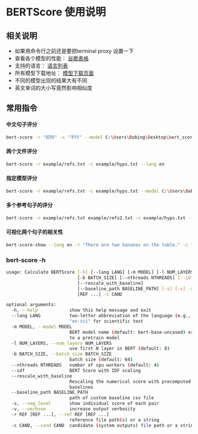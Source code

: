 # BERTScore 使用说明

## 相关说明

* 如果用命令行之前还是要把terminal proxy 设置一下
* 查看各个模型的性能： [谷歌表格](https://docs.google.com/spreadsheets/d/1RKOVpselB98Nnh_EOC4A2BYn8_201tmPODpNWu4w7xI/edit#gid=0)
* 支持的语言： [语言列表](https://github.com/google-research/bert/blob/master/multilingual.md#list-of-languages)
* 所有模型下载地址： [模型下载页面](https://huggingface.co/models)
* 不同的模型出现的结果大有不同
* 英文单词的大小写竟然影响相似度

## 常用指令

#### 中文句子评分

```bash
bert-score -r "好的" -c "不行" --model C:\Users\Bobing\Desktop\bert_score\models\bert-base-chinese --num_layers 9 [--lang zh]

```

#### 两个文件评分

```bash
bert-score -r example/refs.txt -c example/hyps.txt --lang en
```

#### 指定模型评分

```bash
bert-score -r example/refs.txt -c example/hyps.txt --model C:\Users\Bobing\Desktop\bert_score\models\roberta-large --num_layers 9
```

#### 多个参考句子的评分

```bash
bert-score -r example/refs.txt example/refs2.txt -c example/hyps.txt --lang en
```

#### 可视化两个句子的相关性

```bash
bert-score-show --lang en -r "There are two bananas on the table." -c "On the table are two apples." -f out.png
```

### bert-score -h

```bash
usage: Calculate BERTScore [-h] [--lang LANG] [-m MODEL] [-l NUM_LAYERS]
                           [-b BATCH_SIZE] [--nthreads NTHREADS] [--idf]
                           [--rescale_with_baseline]
                           [--baseline_path BASELINE_PATH] [-s] [-v] -r REF
                           [REF ...] -c CAND

optional arguments:
  -h, --help            show this help message and exit
  --lang LANG           two-letter abbreviation of the language (e.g., en) or
                        "en-sci" for scientific text
  -m MODEL, --model MODEL
                        BERT model name (default: bert-base-uncased) or path
                        to a pretrain model
  -l NUM_LAYERS, --num_layers NUM_LAYERS
                        use first N layer in BERT (default: 8)
  -b BATCH_SIZE, --batch_size BATCH_SIZE
                        batch size (default: 64)
  --nthreads NTHREADS   number of cpu workers (default: 4)
  --idf                 BERT Score with IDF scaling
  --rescale_with_baseline
                        Rescaling the numerical score with precomputed
                        baselines
  --baseline_path BASELINE_PATH
                        path of custom baseline csv file
  -s, --seg_level       show individual score of each pair
  -v, --verbose         increase output verbosity
  -r REF [REF ...], --ref REF [REF ...]
                        reference file path(s) or a string
  -c CAND, --cand CAND  candidate (system outputs) file path or a string
```
